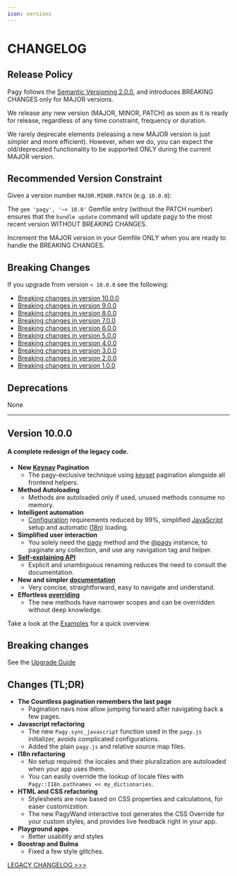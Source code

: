 ```yaml
---
icon: versions
---
```


# CHANGELOG

## Release Policy

Pagy follows the [Semantic Versioning 2.0.0](https://semver.org/), and introduces BREAKING CHANGES only for MAJOR versions.

We release any new version (MAJOR, MINOR, PATCH) as soon as it is ready for release, regardless of any time constraint, frequency
or duration.

We rarely deprecate elements (releasing a new MAJOR version is just simpler and more efficient). However, when we do, you can
expect the old/deprecated functionality to be supported ONLY during the current MAJOR version.

## Recommended Version Constraint

Given a version number `MAJOR.MINOR.PATCH` (e.g. `10.0.0`):

The `gem 'pagy', '~> 10.0'` Gemfile entry (without the PATCH number) ensures that the `bundle update` command will update pagy to
the most recent version WITHOUT BREAKING CHANGES.

Increment the MAJOR version in your Gemfile ONLY when you are ready to handle the BREAKING CHANGES.

## Breaking Changes

If you upgrade from version `< 10.0.0` see the following:

- [Breaking changes in version 10.0.0](#version-1000)
- [Breaking changes in version 9.0.0](CHANGELOG_LEGACY#version-900)
- [Breaking changes in version 8.0.0](CHANGELOG_LEGACY#version-800)
- [Breaking changes in version 7.0.0](CHANGELOG_LEGACY#version-700)
- [Breaking changes in version 6.0.0](CHANGELOG_LEGACY#version-600)
- [Breaking changes in version 5.0.0](CHANGELOG_LEGACY#version-500)
- [Breaking changes in version 4.0.0](CHANGELOG_LEGACY#version-400)
- [Breaking changes in version 3.0.0](CHANGELOG_LEGACY#version-300)
- [Breaking changes in version 2.0.0](CHANGELOG_LEGACY#version-200)
- [Breaking changes in version 1.0.0](CHANGELOG_LEGACY#version-100)

## Deprecations

None

<hr>

## Version 10.0.0

#### A complete redesign of the legacy code.

- **New [Keynav](toolbox/paginators/keynav_js.md) Pagination**
  - The pagy-exclusive technique using [keyset](toolbox/paginators/keyset.md) pagination alongside
    all frontend helpers.
- **Method Autoloading**
  - Methods are autoloaded only if used, unused methods consume no memory.
- **Intelligent automation**
  - [Configuration](toolbox/configurators.md) requirements reduced by 99%, simplified [JavaScript](resources/javascript.md)
    setup and automatic [I18n](resources/i18n.md)) loading.
- **Simplified user interaction**
  - You solely need the [pagy](toolbox/paginators.md) method and
    the [@pagy](toolbox/helpers.md) instance, to paginate any collection, and use any navigation
    tag and helper.
- **[Self-explaining API](https://github.com/ddnexus/pagy#examples)**
  - Explicit and unambiguous renaming reduces the need to consult the documentation.
- **New and simpler [documentation](guides/quick-start.md)**
  - Very concise, straightforward, easy to navigate and understand.
- **Effortless [overriding](guides/how-to#override-pagy-methods)**
  - The new methods have narrower scopes and can be overridden without deep knowledge.

Take a look at the [Examples](https://github.com/ddnexus/pagy#examples) for a quick overview.

## Breaking changes

See the [Upgrade Guide](guides/upgrade-guide)

## Changes (TL;DR)

- **The Countless pagination remembers the last page**
  - Pagination navs now allow jumping forward after navigating back a few pages.
- **Javascript refactoring**
  - The new `Pagy.sync_javascript` function used in the `pagy.js` initializer, avoids complicated configurations.
  - Added the plain `pagy.js` and relative source map files.
- **I18n refactoring**
  - No setup required: the locales and their pluralization are autoloaded when your app uses them.
  - You can easily override the lookup of locale files with `Pagy::I18n.pathnames << my_dictionaries`.
- **HTML and CSS refactoring**
  - Stylesheets are now based on CSS properties and calculations, for easer customizstion.
  - The new PagyWand interactive tool generates the CSS Override for your custom styles, and provides live feedback right in your app.
- **Playground apps**
  - Better usability and styles
- **Boostrap and Bulma**
  - Fixed a few style glitches.

[LEGACY CHANGELOG >>>](CHANGELOG_LEGACY.md)
